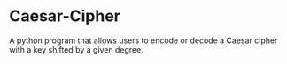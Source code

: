 # Caesar-Cipher
A python program that allows users to encode or decode a Caesar cipher with a key shifted by a given degree.
